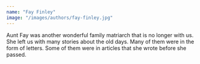 ```yaml
---
name: "Fay Finley"
image: "/images/authors/fay-finley.jpg"
---
```

Aunt Fay was another wonderful family matriarch that is no longer with us. She left us with many stories about the old days. Many of them were in the form of letters. Some of them were in articles that she wrote before she passed.
